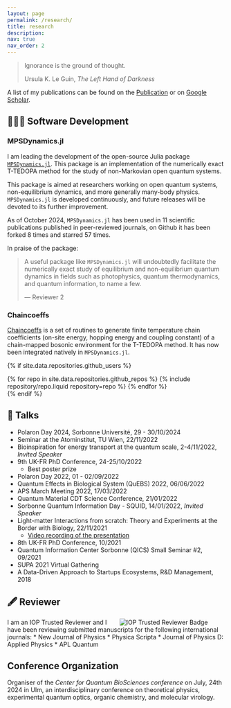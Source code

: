 ```yaml
---
layout: page
permalink: /research/
title: research
description:
nav: true
nav_order: 2
---
```


> Ignorance is the ground of thought.
>
> Ursula K. Le Guin, *The Left Hand of Darkness*


A list of my publications can be found on the [Publication](https://tfmlax.github.io/publications/) or on [Google Scholar](https://scholar.google.com/citations?hl=fr&user=m4wXC_kAAAAJ&view_op=list_works&sortby=pubdate).

## 👨🏻‍💻 Software Development
	
### MPSDynamics.jl
I am leading the development of the open-source Julia package <a href="https://github.com/shareloqs/MPSDynamics/">`MPSDynamics.jl`</a>. This package is an implementation of the numerically exact T-TEDOPA method for the study of non-Markovian open quantum systems.

This package is aimed at researchers working on open quantum systems, non-equilibrium dynamics, and more generally many-body physics. `MPSDynamics.jl` is developed continuously, and future releases will be devoted to its further improvement.

As of October 2024, `MPSDynamics.jl` has been used in 11 scientific publications published in peer-reviewed journals, on Github it has been forked 8 times and starred 57 times.

In praise of the package:
> A useful package like `MPSDynamics.jl` will undoubtedly facilitate the numerically exact study of equilibrium and non-equilibrium quantum dynamics in fields such as photophysics, quantum thermodynamics, and quantum information, to name a few.
> 
>  — Reviewer 2

### Chaincoeffs
<a href="https://github.com/tfmlaX/Chaincoeffs">Chaincoeffs</a> is a set of routines to generate finite temperature chain coefficients (on-site energy, hopping energy and coupling constant) of a chain-mapped bosonic environment for the T-TEDOPA method. It has now been integrated natively in `MPSDynamics.jl`.

{% if site.data.repositories.github_users %}

<div class="repositories d-flex flex-wrap flex-md-row flex-column justify-content-between align-items-center">
  {% for repo in site.data.repositories.github_repos %}
    {% include repository/repo.liquid repository=repo %}
  {% endfor %}
</div>
{% endif %}
        
## 💬 Talks

* Polaron Day 2024, Sorbonne Université, 29 - 30/10/2024
* Seminar at the Atominstitut, TU Wien, 22/11/2022
* Bioinspiration for energy transport at the quantum scale, 2-4/11/2022, <em>Invited Speaker</em>
* 9th UK-FR PhD Conference, 24-25/10/2022
  * Best poster prize
* Polaron Day 2022, 01 - 02/09/2022
* Quantum Effects in Biological System (QuEBS) 2022, 06/06/2022
* APS March Meeting 2022, 17/03/2022
* Quantum Material CDT Science Conference, 21/01/2022
* Sorbonne Quantum Information Day - SQUID, 14/01/2022, <em>Invited Speaker</em>
* Light-matter Interactions from scratch: Theory and Experiments at the Border with Biology, 22/11/2021
  * <a href="https://www.youtube.com/watch?v=mDMDCKpb1MA">Video recording of the presentation</a>
* 8th UK-FR PhD Conference, 10/2021
* Quantum Information Center Sorbonne (QICS) Small Seminar #2, 09/2021 
* SUPA 2021 Virtual Gathering
* A Data-Driven Approach to Startups Ecosystems</em>, R&D Management, 2018

## 🖋️ Reviewer
<img style="float: right; padding-right:40px; border:5px; max-height:200px; overflow:hidden" src="https://api.accredible.com/v1/frontend/credential_website_embed_image/badge/90872205" title="IOP Trusted Reviewer" alt="IOP Trusted Reviewer Badge"/>
I am an IOP Trusted Reviewer and I have been reviewing submitted manuscripts for the following international journals:
* New Journal of Physics
* Physica Scripta
* Journal of Physics D: Applied Physics
* APL Quantum

## Conference Organization

Organiser of the <em>Center for Quantum BioSciences conference</em> on July, 24th 2024 in Ulm, an interdisciplinary conference on theoretical physics, experimental quantum optics, organic chemistry, and molecular virology.

